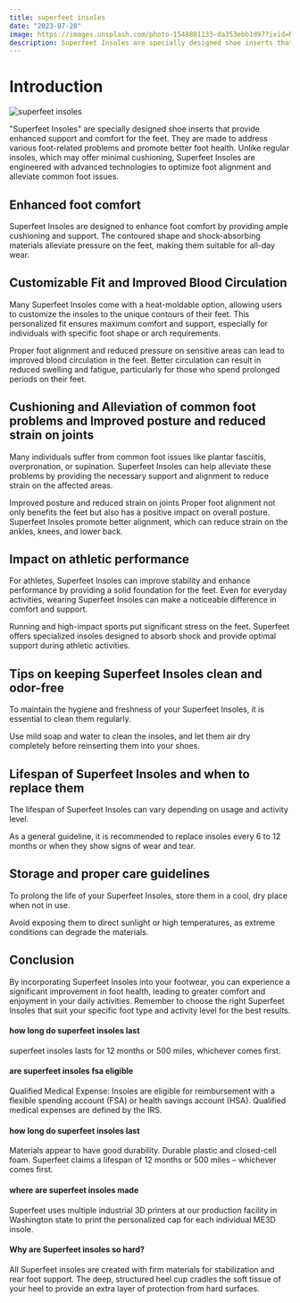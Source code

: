 ```yaml
---
title: superfeet insoles
date: "2023-07-28"
image: https://images.unsplash.com/photo-1548801133-da353ebb1d97?ixid=MnwxMjA3fDB8MHxwaG90by1wYWdlfHx8fGVufDB8fHx8fA%3D%3D
description: Superfeet Insoles are specially designed shoe inserts that provide enhanced support and comfort for the feet. They are made to address various foot-related problems and promote better foot health. Unlike regular insoles, which may offer minimal cushioning, Superfeet Insoles are engineered with advanced technologies to optimize foot alignment and alleviate common foot issues.
---
```


# Introduction

![superfeet insoles](https://images.unsplash.com/photo-1548801133-da353ebb1d97)

"Superfeet Insoles" are specially designed shoe inserts that provide enhanced support and comfort for the feet. They are made to address various foot-related problems and promote better foot health. Unlike regular insoles, which may offer minimal cushioning, Superfeet Insoles are engineered with advanced technologies to optimize foot alignment and alleviate common foot issues.

## Enhanced foot comfort  

Superfeet Insoles are designed to enhance foot comfort by providing ample cushioning and support. The contoured shape and shock-absorbing materials alleviate pressure on the feet, making them suitable for all-day wear.

##  Customizable Fit and Improved Blood Circulation  

Many Superfeet Insoles come with a heat-moldable option, allowing users to customize the insoles to the unique contours of their feet. This personalized fit ensures maximum comfort and support, especially for individuals with specific foot shape or arch requirements.

Proper foot alignment and reduced pressure on sensitive areas can lead to improved blood circulation in the feet. Better circulation can result in reduced swelling and fatigue, particularly for those who spend prolonged periods on their feet.

## Cushioning and Alleviation of common foot problems and Improved posture and reduced strain on joints

Many individuals suffer from common foot issues like plantar fasciitis, overpronation, or supination. Superfeet Insoles can help alleviate these problems by providing the necessary support and alignment to reduce strain on the affected areas.

Improved posture and reduced strain on joints 
Proper foot alignment not only benefits the feet but also has a positive impact on overall posture. Superfeet Insoles promote better alignment, which can reduce strain on the ankles, knees, and lower back.

## Impact on athletic performance 

For athletes, Superfeet Insoles can improve stability and enhance performance by providing a solid foundation for the feet. Even for everyday activities, wearing Superfeet Insoles can make a noticeable difference in comfort and support.

Running and high-impact sports put significant stress on the feet. Superfeet offers specialized insoles designed to absorb shock and provide optimal support during athletic activities.

## Tips on keeping Superfeet Insoles clean and odor-free

To maintain the hygiene and freshness of your Superfeet Insoles, it is essential to clean them regularly.

Use mild soap and water to clean the insoles, and let them air dry completely before reinserting them into your shoes.

## Lifespan of Superfeet Insoles and when to replace them

The lifespan of Superfeet Insoles can vary depending on usage and activity level. 

As a general guideline, it is recommended to replace insoles every 6 to 12 months or when they show signs of wear and tear.

## Storage and proper care guidelines

To prolong the life of your Superfeet Insoles, store them in a cool, dry place when not in use. 

Avoid exposing them to direct sunlight or high temperatures, as extreme conditions can degrade the materials.

## Conclusion

By incorporating Superfeet Insoles into your footwear, you can experience a significant improvement in foot health, leading to greater comfort and enjoyment in your daily activities. Remember to choose the right Superfeet Insoles that suit your specific foot type and activity level for the best results.

#### how long do superfeet insoles last

superfeet insoles lasts for 12 months or 500 miles, whichever comes first.

#### are superfeet insoles fsa eligible

Qualified Medical Expense: Insoles are eligible for reimbursement with a flexible spending account (FSA) or health savings account (HSA). Qualified medical expenses are defined by the IRS.

#### how long do superfeet insoles last

Materials appear to have good durability. Durable plastic and closed-cell foam. Superfeet claims a lifespan of 12 months or 500 miles – whichever comes first.

#### where are superfeet insoles made

Superfeet uses multiple industrial 3D printers at our production facility in Washington state to print the personalized cap for each individual ME3D insole.

#### Why are Superfeet insoles so hard?

All Superfeet insoles are created with firm materials for stabilization and rear foot support. The deep, structured heel cup cradles the soft tissue of your heel to provide an extra layer of protection from hard surfaces.
